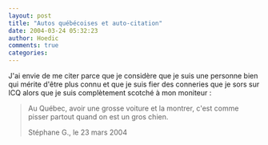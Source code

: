 ```yaml
---
layout: post
title: "Autos québécoises et auto-citation"
date: 2004-03-24 05:32:23
author: Hoedic
comments: true
categories: 
---
```



J'ai envie de me citer parce que je considère que je suis une personne bien qui mérite d'être plus connu et que je suis fier des conneries que je sors sur ICQ alors que je suis complètement scotché à mon moniteur :

<blockquote class="citation">

Au Québec, avoir une grosse voiture et la montrer, c'est comme pisser partout quand on est un gros chien.

Stéphane G., le 23 mars 2004
</blockquote>